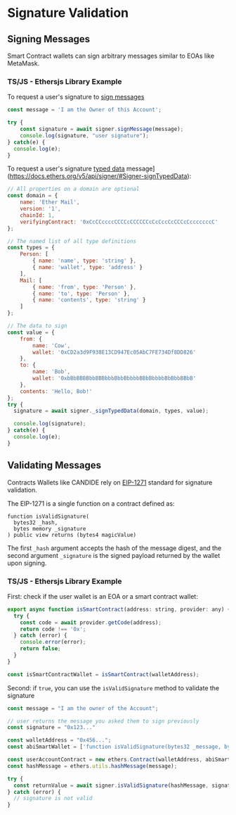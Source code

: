 # Signature Validation


## Signing Messages

Smart Contract wallets can sign arbitrary messages similar to EOAs like MetaMask.

### TS/JS - Ethersjs Library Example 

To request a user's signature to [sign messages](https://docs.ethers.org/v5/api/signer/#Signer-signMessage)

```js
const message = 'I am the Owner of this Account';

try {
    const signature = await signer.signMessage(message);
    console.log(signature, "user signature");
} catch(e) {
  console.log(e);
}
```

To request a user's signature [typed data](https://docs.ethers.org/v5/api/signer/#Signer-signTypedData) message](https://docs.ethers.org/v5/api/signer/#Signer-signTypedData):

```js
// All properties on a domain are optional
const domain = {
    name: 'Ether Mail',
    version: '1',
    chainId: 1,
    verifyingContract: '0xCcCCccccCCCCcCCCCCCcCcCccCcCCCcCcccccccC'
};

// The named list of all type definitions
const types = {
    Person: [
        { name: 'name', type: 'string' },
        { name: 'wallet', type: 'address' }
    ],
    Mail: [
        { name: 'from', type: 'Person' },
        { name: 'to', type: 'Person' },
        { name: 'contents', type: 'string' }
    ]
};

// The data to sign
const value = {
    from: {
        name: 'Cow',
        wallet: '0xCD2a3d9F938E13CD947Ec05AbC7FE734Df8DD826'
    },
    to: {
        name: 'Bob',
        wallet: '0xbBbBBBBbbBBBbbbBbbBbbbbBBbBbbbbBbBbbBBbB'
    },
    contents: 'Hello, Bob!'
};
try {
  signature = await signer._signTypedData(domain, types, value);

  console.log(signature);
} catch(e) {
  console.log(e);
}
```

## Validating Messages

Contracts Wallets like CANDIDE rely on [EIP-1271](https://eips.ethereum.org/EIPS/eip-1271) standard for signature validation.

The EIP-1271 is a single function on a contract defined as:

```
function isValidSignature(
  bytes32 _hash,
  bytes memory _signature
) public view returns (bytes4 magicValue)
```
The first `_hash` argument accepts the hash of the message digest, and the second argument `_signature` is the signed payload returned by the wallet upon signing.

### TS/JS - Ethersjs Library Example
First: check if the user wallet is an EOA or a smart contract wallet:

```js
export async function isSmartContract(address: string, provider: any) {
  try {
    const code = await provider.getCode(address);
    return code !== '0x';
  } catch (error) {
    console.error(error);
    return false;
  }
}

const isSmartContractWallet = isSmartContract(walletAddress);
```

Second: if `true`, you can use the `isValidSignature` method to validate the signature

```js
const message = "I am the owner of the Account";

// user returns the message you asked them to sign previously
const signature = "0x123..."

const walletAddress = "0x456...";
const abiSmartWallet = ['function isValidSignature(bytes32 _message, bytes _signature) public view returns (bool)']

const userAccountContract = new ethers.Contract(walletAddress, abiSmartWallet, provider);
const hashMessage = ethers.utils.hashMessage(message);

try {
  const returnValue = await signer.isValidSignature(hashMessage, signature)
} catch (error) {
  // signature is not valid
}
```